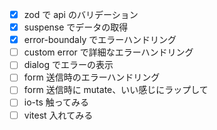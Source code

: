 - [x] zod で api のバリデーション
- [x] suspense でデータの取得
- [x] error-boundaly でエラーハンドリング
- [ ] custom error で詳細なエラーハンドリング
- [ ] dialog でエラーの表示
- [ ] form 送信時のエラーハンドリング
- [ ] form 送信時に mutate、いい感じにラップして
- [ ] io-ts 触ってみる
- [ ] vitest 入れてみる
